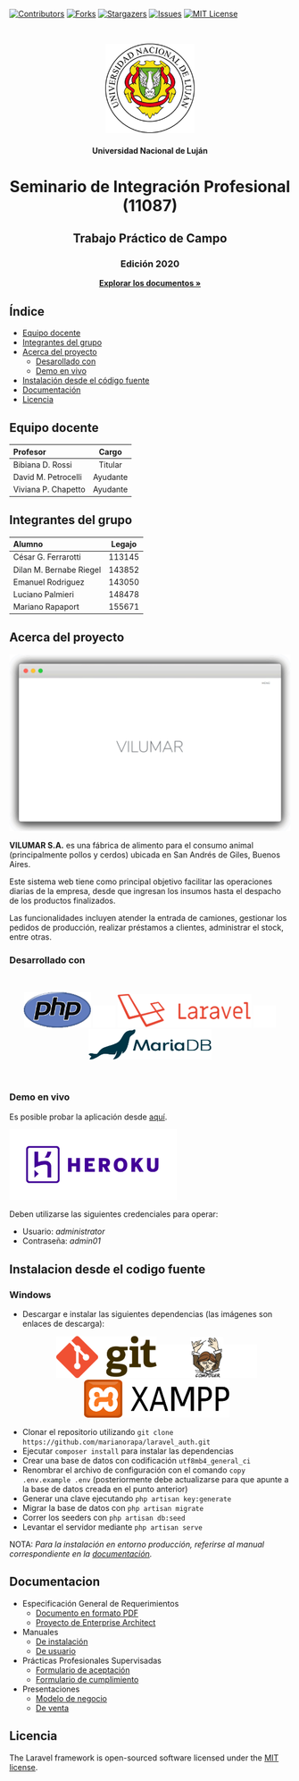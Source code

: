 [![Contributors][contributors-shield]][contributors-url]
[![Forks][forks-shield]][forks-url]
[![Stargazers][stars-shield]][stars-url]
[![Issues][issues-shield]][issues-url]
[![MIT License][license-shield]][license-url]
<!-- PROJECT LOGO -->
<br />
<p align="center">
  <a href="https://github.com/marianorapa/laravel_auth"><img src="images/unlu.png" alt="Logo" width="160" height="160"></a>
  <h4 align="center">Universidad Nacional de Luján</h4>
  <h1 align="center">Seminario de Integración Profesional (11087)</h1>
  <h2 align="center">Trabajo Práctico de Campo</h2>  
  <h3 align="center">Edición 2020</h3>
  <p align="center"><a href="https://github.com/marianorapa/laravel_auth"><strong>Explorar los documentos »</strong></a></p>
</p>



<!-- INDICE -->
## Índice
* [Equipo docente](#equipo-docente)
* [Integrantes del grupo](#integrantes-del-grupo)
* [Acerca del proyecto](#acerca-del-proyecto)
  * [Desarollado con](#desarrollado-con)
  * [Demo en vivo](#demo-en-vivo)
* [Instalación desde el código fuente](#instalacion-desde-el-codigo-fuente)
* [Documentación](#documentacion)
* [Licencia](#licencia)



<!-- DOCENTES -->
## Equipo docente
| Profesor  | Cargo  |
| :------------ |:---------------:|
| Bibiana D. Rossi      | Titular |
| David M. Petrocelli      | Ayudante        |
| Viviana P. Chapetto | Ayudante        |



<!-- INTEGRANTES -->
## Integrantes del grupo
| Alumno  | Legajo  |
| :------------ |:---------------:|
| César G. Ferrarotti      | 113145 |
| Dilan M. Bernabe Riegel      | 143852        |
| Emanuel Rodriguez | 143050        |
| Luciano Palmieri | 148478        |
| Mariano Rapaport | 155671        |



<!-- ACERCA DEL PROYECTO -->
## Acerca del proyecto

<!--[![Vilumar][product-screenshot]]-->
![VILUMAR][product-screenshot]

**VILUMAR S.A.** es una fábrica de alimento para el consumo animal (principalmente pollos y cerdos) ubicada en San Andrés de Giles, Buenos Aires.

Este sistema web tiene como principal objetivo facilitar las operaciones diarias de la empresa, desde que ingresan los insumos hasta el despacho de los productos finalizados.

Las funcionalidades incluyen atender la entrada de camiones, gestionar los pedidos de producción, realizar préstamos a clientes, administrar el stock, entre otras.
<br />


### Desarrollado con
<br />
<p align="center">
  <a href="https://www.php.net/"><img src="images/php.png" alt="PHP" alt="PHP" width=120></img></a>
  <img src="images/blank.png" width=40></img>
  <a href="https://laravel.com"><img src="images/laravel.png" alt="Laravel" width=240></img></a>
  <img src="images/blank.png" width=40></img>
  <a href="https://mariadb.org/"><img src="images/mariadb.png" alt="MariaDB" width=220></img></a>
</p>
<br />


### Demo en vivo
Es posible probar la aplicación desde [aquí][demo-url].

<!--[![Heroku][heroku-logo]](https://www.heroku.com/)-->
<p align="left"><a href="https://www.heroku.com/"><img src="images/heroku.png" alt="Logo" width="300"></a></p>

Deben utilizarse las siguientes credenciales para operar:
* Usuario: *administrator*
* Contraseña: *admin01*



<!-- INSTALACION -->
## Instalacion desde el codigo fuente
### Windows
- Descargar e instalar las siguientes dependencias (las imágenes son enlaces de descarga): <p align="center"><a href="https://git-scm.com/download/win"><img src="images/git.png" alt="Logo" width="180"></a><img src="images/blank.png" width=60></img><a href="https://getcomposer.org/Composer-Setup.exe"><img src="images/composer.png" alt="Logo" width="60"></a><img src="images/blank.png" width=60></img><a href="https://sourceforge.net/projects/xampp/files/latest/download"><img src="images/xampp.png" alt="Logo" width="260"></a></p>
- Clonar el repositorio utilizando `git clone https://github.com/marianorapa/laravel_auth.git`
- Ejecutar `composer install` para instalar las dependencias
- Crear una base de datos con codificación `utf8mb4_general_ci` 
- Renombrar el archivo de configuración con el comando `copy .env.example .env` (posteriormente debe actualizarse para que apunte a la base de datos creada en el punto anterior) 
- Generar una clave ejecutando `php artisan key:generate`
- Migrar la base de datos con `php artisan migrate` 
- Correr los seeders con `php artisan db:seed`
- Levantar el servidor mediante `php artisan serve` 

NOTA: *Para la instalación en entorno producción, referirse al manual correspondiente en la [documentación](#documentacion).*



<!-- DOCUMENTACION -->
## Documentacion
* Especificación General de Requerimientos
  * [Documento en formato PDF](documentation/egr/vilumar.pdf)
  * [Proyecto de Enterprise Architect](https://github.com/marianorapa/laravel_auth/raw/master/documentation/egr/vilumar.eap)
* Manuales
  * [De instalación](documentation/manuales/instalacion.pdf)
  * [De usuario](documentation/manuales/usuario.pdf)
* Prácticas Profesionales Supervisadas
  * [Formulario de aceptación](documentation/pps/aceptacion.pdf)
  * [Formulario de cumplimiento](documentation/pps/cumplimiento.pdf)
* Presentaciones
  * [Modelo de negocio](https://github.com/marianorapa/laravel_auth/raw/master/documentation/presentaciones/mneg.pptx)
  * [De venta](https://github.com/marianorapa/laravel_auth/raw/master/documentation/presentaciones/venta.pptx)



<!-- LICENCIA -->
## Licencia
The Laravel framework is open-sourced software licensed under the [MIT license](https://github.com/laravel/framework/raw/master/LICENSE.md).



<!-- MARKDOWN LINKS & IMAGES -->
<!-- https://www.markdownguide.org/basic-syntax/#reference-style-links -->
[contributors-shield]: https://img.shields.io/github/contributors/marianorapa/laravel_auth.svg?style=flat-square
[contributors-url]: https://github.com/marianorapa/laravel_auth/graphs/contributors
[forks-shield]: https://img.shields.io/github/forks/marianorapa/laravel_auth.svg?style=flat-square
[forks-url]: https://github.com/marianorapa/laravel_auth/network/members
[stars-shield]: https://img.shields.io/github/stars/marianorapa/laravel_auth.svg?style=flat-square
[stars-url]: https://github.com/marianorapa/laravel_auth/stargazers
[issues-shield]: https://img.shields.io/github/issues/marianorapa/laravel_auth.svg?style=flat-square
[issues-url]: https://github.com/marianorapa/laravel_auth/issues
[license-shield]: https://img.shields.io/github/license/marianorapa/laravel_auth.svg?style=flat-square
[license-url]: https://github.com/marianorapa/laravel_auth/blob/master/LICENSE.txt
[unlu-logo]: images/unlu.png
[product-screenshot]: images/screenshot.gif
[heroku-logo]: images/heroku.png
[heroku-url]: https://www.heroku.com/
[demo-url]: https://pacific-savannah-37454.herokuapp.com/
[php-logo]: images/php.png
[php-url]: https://www.php.net/
[laravel-logo]: images/laravel.png
[laravel-url]: https://laravel.com
[mariadb-logo]: images/mariadb.png
[mariadb-url]: https://mariadb.org/
[xampp-logo]: images/xampp.png
[xampp-url]: https://sourceforge.net/projects/xampp/files/latest/download
[git-logo]: images/git.png
[git-url]: https://git-scm.com/download/win
[composer-logo]: images/composer.png
[composer-url]: https://getcomposer.org/Composer-Setup.exe
